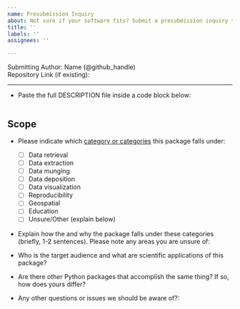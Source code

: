 ```yaml
---
name: Presubmission Inquiry
about: Not sure if your software fits? Submit a presubmission inquiry to the editors
title: ''
labels: ''
assignees: ''

---
```


Submitting Author: Name (@github_handle)  
Repository Link (if existing):   

---

-   Paste the full DESCRIPTION file inside a code block below:

```

```

## Scope 

- Please indicate which [category or categories](https://pyopensci.github.io/dev_guide/peer_review/peer_review_proc.html#aims-and-scope) this package falls under:
	- [ ] Data retrieval
	- [ ] Data extraction
	- [ ] Data munging
	- [ ] Data deposition
	- [ ] Data visualization
	- [ ] Reproducibility
	- [ ] Geospatial
	- [ ] Education
	- [ ] Unsure/Other (explain below)
        
- Explain how the and why the package falls under these categories (briefly, 1-2 sentences).  Please note any areas you are unsure of:

-   Who is the target audience and what are scientific applications of this package?  

-   Are there other Python packages that accomplish the same thing? If so, how does yours differ?

-  Any other questions or issues we should be aware of?:
